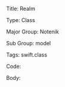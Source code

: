 Title:  Realm

Type:   Class

Major Group: Notenik

Sub Group:   model

Tags:   swift.class

Code:



Body:



